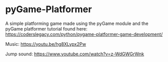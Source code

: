 # pyGame-Platformer
A simple platforming game made using the pyGame module and the pyGame platformer tutorial found here:
https://coderslegacy.com/python/pygame-platformer-game-development/

Music: https://youtu.be/hg8XLypx2Pw

Jump sound: https://www.youtube.com/watch?v=z-WdGWGrWnk

